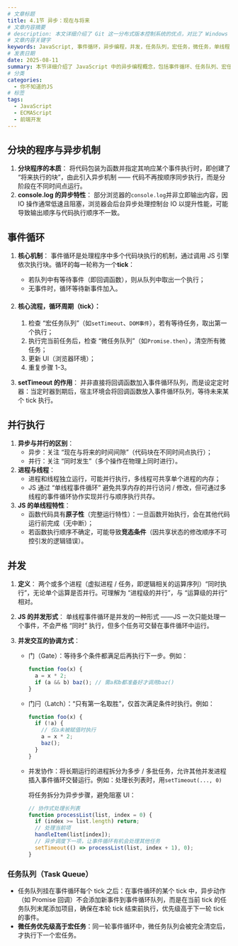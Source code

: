 ```yaml
---
# 文章标题
title: 4.1节 异步：现在与将来
# 文章内容摘要
# description: 本文详细介绍了 Git 这一分布式版本控制系统的优点，对比了 Windows 与 macOS/Linux 系统下的常用命令，讲解了 vim 操作模式及常用命令，还阐述了 Git 的基本配置、特定项目配置和命令缩写设置等内容。
# 文章内容关键字
keywords: JavaScript, 事件循环，异步编程，并发，任务队列，宏任务，微任务，单线程
# 发表日期
date: 2025-08-11
summary: 本节详细介绍了 JavaScript 中的异步编程概念，包括事件循环、任务队列、宏任务和微任务等，以及如何通过并发协调实现代码的异步执行。
# 分类
categories:
  - 你不知道的JS
# 标签
tags:
  - JavaScript
  - ECMAScript
  - 前端开发
---
```


## 分块的程序与异步机制

1. **分块程序的本质**：
   将代码包装为函数并指定其响应某个事件执行时，即创建了 “将来执行的块”，由此引入异步机制 —— 代码不再按顺序同步执行，而是分阶段在不同时间点运行。
2. **console.log 的异步特性**：
   部分浏览器的`console.log`并非立即输出内容，因 IO 操作通常低速且阻塞，浏览器会后台异步处理控制台 IO 以提升性能，可能导致输出顺序与代码执行顺序不一致。

## 事件循环

1. **核心机制**：
   事件循环是处理程序中多个代码块执行的机制，通过调用 JS 引擎依次执行块。循环的每一轮称为一个**tick**：
   - 若队列中有等待事件（即回调函数），则从队列中取出一个执行；
   - 无事件时，循环等待新事件加入。
2. #### 核心流程，循环周期（tick）：

   1. 检查 “宏任务队列”（如`setTimeout`、`DOM事件`），若有等待任务，取出第一个执行；
   2. 执行完当前任务后，检查 “微任务队列”（如`Promise.then`），清空所有微任务；
   3. 更新 UI（浏览器环境）；
   4. 重复步骤 1-3。

3. **setTimeout 的作用**：
   并非直接将回调函数加入事件循环队列，而是设定定时器：当定时器到期后，宿主环境会将回调函数放入事件循环队列，等待未来某个 tick 执行。

## 并行执行

1. **异步与并行的区别**：
   - 异步：关注 “现在与将来的时间间隙”（代码块在不同时间点执行）；
   - 并行：关注 “同时发生”（多个操作在物理上同时进行）。
2. **进程与线程**：
   - 进程和线程独立运行，可能并行执行，多线程可共享单个进程的内存；
   - JS 通过 “单线程事件循环” 避免共享内存的并行访问 / 修改，但可通过多线程的事件循环协作实现并行与顺序执行共存。
3. **JS 的单线程特性**：
   - 函数代码具有**原子性**（完整运行特性）：一旦函数开始执行，会在其他代码运行前完成（无中断）；
   - 若函数执行顺序不确定，可能导致**竞态条件**（因共享状态的修改顺序不可控引发的逻辑错误）。

## 并发

1. **定义**：
   两个或多个进程（虚拟进程 / 任务，即逻辑相关的运算序列）“同时执行”，无论单个运算是否并行。可理解为 “进程级的并行”，与 “运算级的并行” 相对。

2. **JS 的并发形式**：
   单线程事件循环是并发的一种形式 ——JS 一次只能处理一个事件，不会严格 “同时” 执行，但多个任务可交替在事件循环中运行。

3. **并发交互的协调方式**：

   - 门（Gate）：等待多个条件都满足后再执行下一步。例如：

     ```js
     function foo(x) {
       a = x * 2;
       if (a && b) baz(); // 需a和b都准备好才调用baz()
     }
     ```

   - 门闩（Latch）：“只有第一名取胜”，仅首次满足条件时执行。例如：

     ```js
     function foo(x) {
       if (!a) {
         // 仅a未被赋值时执行
         a = x * 2;
         baz();
       }
     }
     ```

   - 并发协作：将长期运行的进程拆分为多步 / 多批任务，允许其他并发进程插入事件循环交替运行。例如：处理长列表时，用`setTimeout(..., 0)`

     将任务拆分为异步步骤，避免阻塞 UI：

     ```js
     // 协作式处理长列表
     function processList(list, index = 0) {
       if (index >= list.length) return;
       // 处理当前项
       handleItem(list[index]);
       // 异步调度下一项，让事件循环有机会处理其他任务
       setTimeout(() => processList(list, index + 1), 0);
     }
     ```

### 任务队列（Task Queue）

- 任务队列挂在事件循环每个 tick 之后：在事件循环的某个 tick 中，异步动作（如 Promise 回调）不会添加新事件到事件循环队列，而是在当前 tick 的任务队列末尾添加项目，确保在本轮 tick 结束前执行，优先级高于下一轮 tick 的事件。
- **微任务优先级高于宏任务**：同一轮事件循环中，微任务队列会被完全清空后，才执行下一个宏任务。
